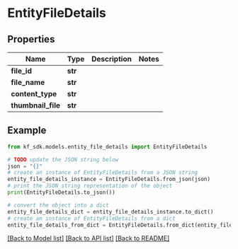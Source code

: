# EntityFileDetails


## Properties

Name | Type | Description | Notes
------------ | ------------- | ------------- | -------------
**file_id** | **str** |  | 
**file_name** | **str** |  | 
**content_type** | **str** |  | 
**thumbnail_file** | **str** |  | 

## Example

```python
from kf_sdk.models.entity_file_details import EntityFileDetails

# TODO update the JSON string below
json = "{}"
# create an instance of EntityFileDetails from a JSON string
entity_file_details_instance = EntityFileDetails.from_json(json)
# print the JSON string representation of the object
print(EntityFileDetails.to_json())

# convert the object into a dict
entity_file_details_dict = entity_file_details_instance.to_dict()
# create an instance of EntityFileDetails from a dict
entity_file_details_from_dict = EntityFileDetails.from_dict(entity_file_details_dict)
```
[[Back to Model list]](../README.md#documentation-for-models) [[Back to API list]](../README.md#documentation-for-api-endpoints) [[Back to README]](../README.md)


